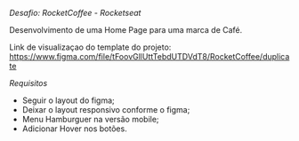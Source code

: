 *Desafio: RocketCoffee - Rocketseat*

Desenvolvimento de uma Home Page para uma marca de Café.

Link de visualizaçao do template do projeto:
https://www.figma.com/file/tFoovGllUttTebdUTDVdT8/RocketCoffee/duplicate

*Requisitos*

* Seguir o layout do figma;
* Deixar o layout responsivo conforme o figma;
* Menu Hamburguer na versão mobile;
* Adicionar Hover nos botões.
